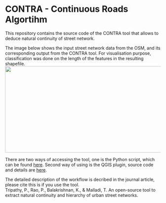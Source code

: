 # CONTRA - Continuous Roads Algortihm
This repository contains the source code of the CONTRA tool that allows to deduce natural continuity of street network.<br/>

The image below shows the input street network data from the OSM, and its corresponding output from the CONTRA tool. For visualisation purpose, classification was done on the length of the features in the resulting shapefile.<br/>
<img src="Images/InputOutput.png" height="280" width="600">

There are two ways of accessing the tool, one is the Python script, which can be found [here](/PythonTool). Second way of using is the QGIS plugin, source code and details are [here](/QGISplugin).

The detailed description of the workflow is decribed in the journal article, please cite this is if you use the tool.<br/>
Tripathy, P., Rao, P., Balakrishnan, K., & Malladi, T. An open-source tool to extract natural continuity and hierarchy of urban street networks.
